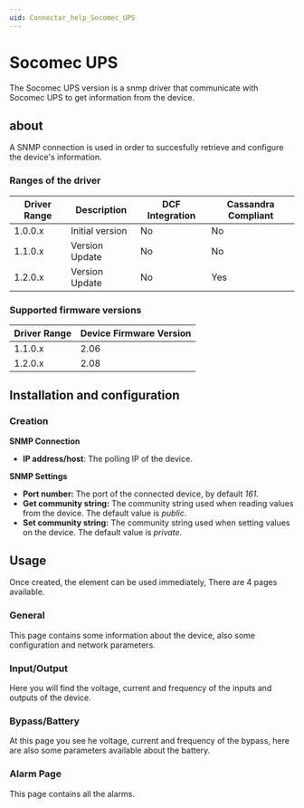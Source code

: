 ```yaml
---
uid: Connector_help_Socomec_UPS
---
```


# Socomec UPS

The Socomec UPS version is a snmp driver that communicate with Socomec UPS to get information from the device.

## about

A SNMP connection is used in order to succesfully retrieve and configure the device's information.

### Ranges of the driver

| **Driver Range** | **Description** | **DCF Integration** | **Cassandra Compliant** |
|------------------|-----------------|---------------------|-------------------------|
| 1.0.0.x          | Initial version | No                  | No                      |
| 1.1.0.x          | Version Update  | No                  | No                      |
| 1.2.0.x          | Version Update  | No                  | Yes                     |

### Supported firmware versions

| **Driver Range** | **Device Firmware Version** |
|------------------|-----------------------------|
| 1.1.0.x          | 2.06                        |
| 1.2.0.x          | 2.08                        |

## Installation and configuration

### Creation

**SNMP Connection**

- **IP address/host**: The polling IP of the device.

**SNMP Settings**

- **Port number:** The port of the connected device, by default *161.*
- **Get community string:** The community string used when reading values from the device. The default value is *public*.
- **Set community string:** The community string used when setting values on the device. The default value is *private*.

## Usage

Once created, the element can be used immediately, There are 4 pages available.

### General

This page contains some information about the device, also some configuration and network parameters.

### Input/Output

Here you will find the voltage, current and frequency of the inputs and outputs of the device.

### Bypass/Battery

At this page you see he voltage, current and frequency of the bypass, here are also some parameters available about the battery.

### Alarm Page

This page contains all the alarms.
